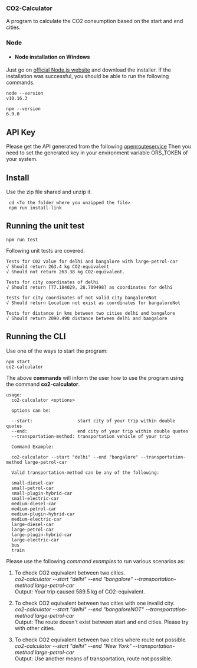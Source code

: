 ### CO2-Calculator
A program to calculate the CO2 consumption based on the start and end cities.

### Node
- #### Node installation on Windows

Just go on [official Node.js website](https://nodejs.org/) and download the installer.
If the installation was successful, you should be able to run the following commands.

    node --version
    v10.16.3

    npm --version
    6.9.0

## API Key
Please get the API generated from the following [openrouteservice](https://openrouteservice.org/)
Then you need to set the generated key in your environment variable ORS_TOKEN of your system.

## Install
Use the zip file shared and unzip it.
     
     cd <To the folder where you unzipped the file>
     npm run install-link

## Running the unit test

    npm run test
    
Following unit tests are covered.

    Tests for C02 Value for delhi and bangalore with large-petrol-car
    √ Should return 263.4 kg CO2-equivalent
    √ Should not return 263.38 kg CO2-equivalent.

    Tests for city coordinates of delhi
    √ Should return [77.184029, 28.709498] as coordinates for delhi

    Tests for city coordinates of not valid city bangaloreNot
    √ Should return Location not exist as coordinates for bangaloreNot

    Tests for distance in kms between two cities delhi and bangalore
    √ Should return 2090.498 distance between delhi and bangalore

## Running the CLI
Use one of the ways to start the program:

    npm start
    co2-calculator

The above **commands** will inform the user how to use the program using the command **co2-calculator**. 

 
    usage:
      co2-calculator <options>

      options can be:

      --start:                 start city of your trip within double quotes
      --end:                   end city of your trip within double quotes
      --transportation-method: transportation vehicle of your trip

      Command Example:

      co2-calculator --start "delhi" --end "bangalore" --transportation-method large-petrol-car

      Valid transportation-method can be any of the following:

      small-diesel-car
      small-petrol-car
      small-plugin-hybrid-car
      small-electric-car
      medium-diesel-car
      medium-petrol-car
      medium-plugin-hybrid-car
      medium-electric-car
      large-diesel-car
      large-petrol-car
      large-plugin-hybrid-car
      large-electric-car
      bus
      train

Please use the following *command examples* to run various scenarios as:
1.  To check CO2 equivalent between two cities.\
   *co2-calculator --start "delhi" --end "bangalore" --transportation-method large-petrol-car*\
    Output: Your trip caused 589.5 kg of CO2-equivalent.

2. To check CO2 equivalent between two cities with one invalid city.\
  *co2-calculator --start "delhi" --end "bangaloreNOT" --transportation-method large-petrol-car*\
   Output: The route doesn't exist between start and end cities. Please try with other cities.

3. To check CO2 equivalent between two cities where route not possible.\
  *co2-calculator --start "delhi" --end "New York" --transportation-method large-petrol-car*\
   Output: Use another means of transportation, route not possible.
